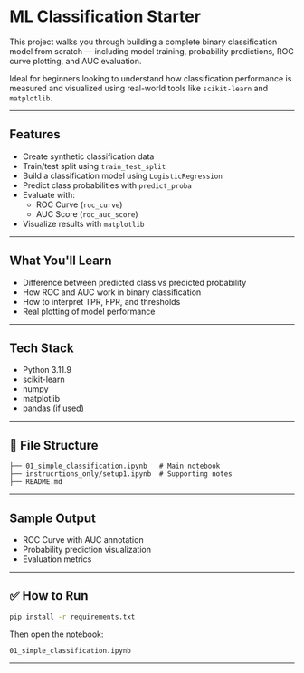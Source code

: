 # ML Classification Starter

This project walks you through building a complete binary classification model from scratch — including model training, probability predictions, ROC curve plotting, and AUC evaluation.

Ideal for beginners looking to understand how classification performance is measured and visualized using real-world tools like `scikit-learn` and `matplotlib`.

---

##  Features

- Create synthetic classification data
- Train/test split using `train_test_split`
- Build a classification model using `LogisticRegression`
- Predict class probabilities with `predict_proba`
- Evaluate with:
  - ROC Curve (`roc_curve`)
  - AUC Score (`roc_auc_score`)
- Visualize results with `matplotlib`

---

##  What You'll Learn

- Difference between predicted class vs predicted probability
- How ROC and AUC work in binary classification
- How to interpret TPR, FPR, and thresholds
- Real plotting of model performance

---

##  Tech Stack

- Python 3.11.9
- scikit-learn
- numpy
- matplotlib
- pandas (if used)

---

## 📁 File Structure

```
├── 01_simple_classification.ipynb   # Main notebook
├── instrucrtions_only/setup1.ipynb  # Supporting notes
├── README.md
```

---

##  Sample Output

- ROC Curve with AUC annotation
- Probability prediction visualization
- Evaluation metrics

---

## ✅ How to Run

```bash
pip install -r requirements.txt
```

Then open the notebook:
```
01_simple_classification.ipynb
```

---

